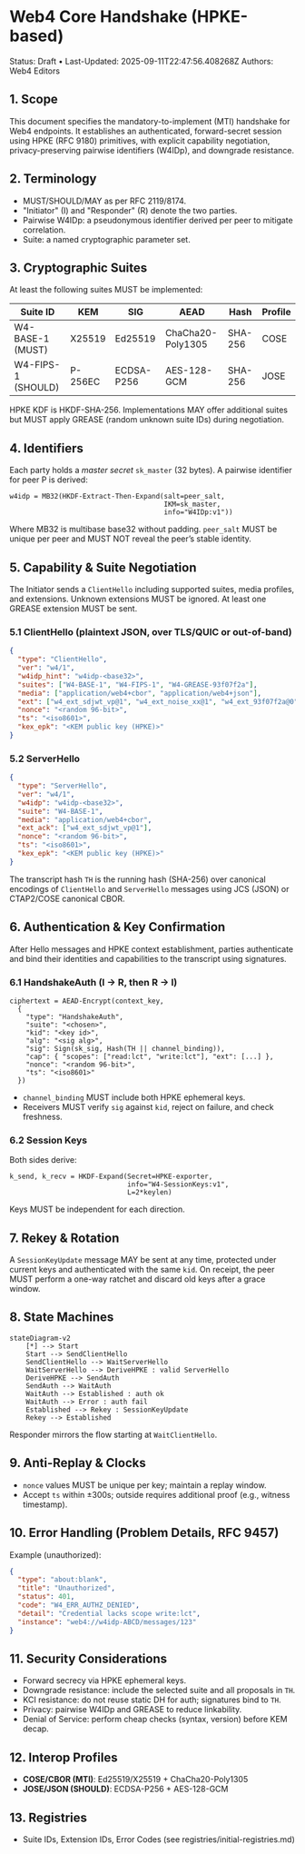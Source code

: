 # Web4 Core Handshake (HPKE-based)
Status: Draft • Last-Updated: 2025-09-11T22:47:56.408268Z
Authors: Web4 Editors

## 1. Scope
This document specifies the mandatory-to-implement (MTI) handshake for Web4 endpoints.
It establishes an authenticated, forward-secret session using HPKE (RFC 9180) primitives,
with explicit capability negotiation, privacy-preserving pairwise identifiers (W4IDp),
and downgrade resistance.

## 2. Terminology
- MUST/SHOULD/MAY as per RFC 2119/8174.
- "Initiator" (I) and "Responder" (R) denote the two parties.
- Pairwise W4IDp: a pseudonymous identifier derived per peer to mitigate correlation.
- Suite: a named cryptographic parameter set.

## 3. Cryptographic Suites
At least the following suites MUST be implemented:

| Suite ID          | KEM     | SIG        | AEAD                | Hash    | Profile |
|-------------------|---------|------------|---------------------|---------|---------|
| W4-BASE-1 (MUST)  | X25519  | Ed25519    | ChaCha20-Poly1305   | SHA-256 | COSE    |
| W4-FIPS-1 (SHOULD)| P-256EC | ECDSA-P256 | AES-128-GCM         | SHA-256 | JOSE    |

HPKE KDF is HKDF-SHA-256. Implementations MAY offer additional suites but MUST apply
GREASE (random unknown suite IDs) during negotiation.

## 4. Identifiers
Each party holds a *master secret* `sk_master` (32 bytes). A pairwise identifier for
peer P is derived:
```
w4idp = MB32(HKDF-Extract-Then-Expand(salt=peer_salt,
                                      IKM=sk_master,
                                      info="W4IDp:v1"))
```
Where MB32 is multibase base32 without padding. `peer_salt` MUST be unique per peer and
MUST NOT reveal the peer’s stable identity.


## 5. Capability & Suite Negotiation
The Initiator sends a `ClientHello` including supported suites, media profiles, and
extensions. Unknown extensions MUST be ignored. At least one GREASE extension MUST be sent.

### 5.1 ClientHello (plaintext JSON, over TLS/QUIC or out-of-band)
```json
{
  "type": "ClientHello",
  "ver": "w4/1",
  "w4idp_hint": "w4idp-<base32>",
  "suites": ["W4-BASE-1", "W4-FIPS-1", "W4-GREASE-93f07f2a"],
  "media": ["application/web4+cbor", "application/web4+json"],
  "ext": ["w4_ext_sdjwt_vp@1", "w4_ext_noise_xx@1", "w4_ext_93f07f2a@0"],
  "nonce": "<random 96-bit>",
  "ts": "<iso8601>",
  "kex_epk": "<KEM public key (HPKE)>"
}
```

### 5.2 ServerHello
```json
{
  "type": "ServerHello",
  "ver": "w4/1",
  "w4idp": "w4idp-<base32>",
  "suite": "W4-BASE-1",
  "media": "application/web4+cbor",
  "ext_ack": ["w4_ext_sdjwt_vp@1"],
  "nonce": "<random 96-bit>",
  "ts": "<iso8601>",
  "kex_epk": "<KEM public key (HPKE)>"
}
```

The transcript hash `TH` is the running hash (SHA-256) over canonical encodings of
`ClientHello` and `ServerHello` messages using JCS (JSON) or CTAP2/COSE canonical CBOR.

## 6. Authentication & Key Confirmation
After Hello messages and HPKE context establishment, parties authenticate and bind
their identities and capabilities to the transcript using signatures.

### 6.1 HandshakeAuth (I → R, then R → I)
```
ciphertext = AEAD-Encrypt(context_key,
  {
    "type": "HandshakeAuth",
    "suite": "<chosen>",
    "kid": "<key id>",
    "alg": "<sig alg>",
    "sig": Sign(sk_sig, Hash(TH || channel_binding)),
    "cap": { "scopes": ["read:lct", "write:lct"], "ext": [...] },
    "nonce": "<random 96-bit>",
    "ts": "<iso8601>"
  })
```
- `channel_binding` MUST include both HPKE ephemeral keys.
- Receivers MUST verify `sig` against `kid`, reject on failure, and check freshness.

### 6.2 Session Keys
Both sides derive:
```
k_send, k_recv = HKDF-Expand(Secret=HPKE-exporter,
                             info="W4-SessionKeys:v1",
                             L=2*keylen)
```
Keys MUST be independent for each direction.

## 7. Rekey & Rotation
A `SessionKeyUpdate` message MAY be sent at any time, protected under current keys and
authenticated with the same `kid`. On receipt, the peer MUST perform a one-way ratchet
and discard old keys after a grace window.

## 8. State Machines
```mermaid
stateDiagram-v2
    [*] --> Start
    Start --> SendClientHello
    SendClientHello --> WaitServerHello
    WaitServerHello --> DeriveHPKE : valid ServerHello
    DeriveHPKE --> SendAuth
    SendAuth --> WaitAuth
    WaitAuth --> Established : auth ok
    WaitAuth --> Error : auth fail
    Established --> Rekey : SessionKeyUpdate
    Rekey --> Established
```
Responder mirrors the flow starting at `WaitClientHello`.

## 9. Anti-Replay & Clocks
- `nonce` values MUST be unique per key; maintain a replay window.
- Accept `ts` within ±300s; outside requires additional proof (e.g., witness timestamp).

## 10. Error Handling (Problem Details, RFC 9457)
Example (unauthorized):
```json
{
  "type": "about:blank",
  "title": "Unauthorized",
  "status": 401,
  "code": "W4_ERR_AUTHZ_DENIED",
  "detail": "Credential lacks scope write:lct",
  "instance": "web4://w4idp-ABCD/messages/123"
}
```

## 11. Security Considerations
- Forward secrecy via HPKE ephemeral keys.
- Downgrade resistance: include the selected suite and all proposals in `TH`.
- KCI resistance: do not reuse static DH for auth; signatures bind to `TH`.
- Privacy: pairwise W4IDp and GREASE to reduce linkability.
- Denial of Service: perform cheap checks (syntax, version) before KEM decap.

## 12. Interop Profiles
- **COSE/CBOR (MTI)**: Ed25519/X25519 + ChaCha20-Poly1305
- **JOSE/JSON (SHOULD)**: ECDSA-P256 + AES-128-GCM

## 13. Registries
- Suite IDs, Extension IDs, Error Codes (see registries/initial-registries.md)

